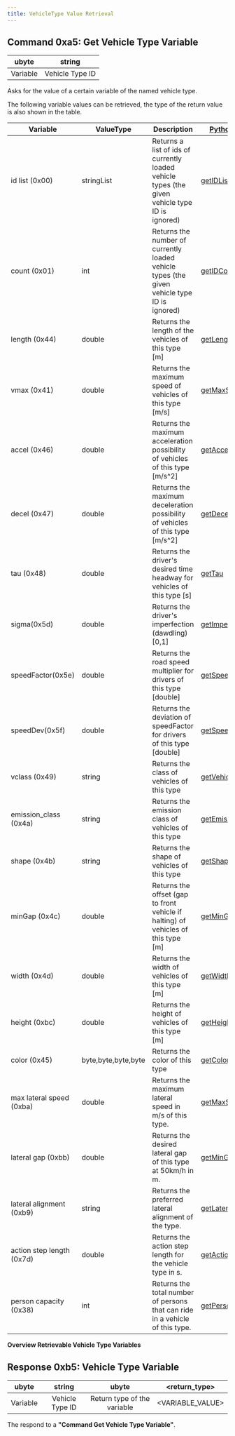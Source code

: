 ```yaml
---
title: VehicleType Value Retrieval
---
```


## Command 0xa5: Get Vehicle Type Variable

|  ubyte   |     string      |
| :------: | :-------------: |
| Variable | Vehicle Type ID |

Asks for the value of a certain variable of the named vehicle type.

The following variable values can be retrieved, the type of the return
value is also shown in the table.

| Variable                  | ValueType           | Description     | [Python Method](../TraCI/Interfacing_TraCI_from_Python.md) |
| ------------------------- | ------------------- | --------------- | ---------------------------------------------------------- |
| id list (0x00)            | stringList          | Returns a list of ids of currently loaded vehicle types (the given vehicle type ID is ignored) | [getIDList](https://sumo.dlr.de/pydoc/traci._vehicletype.html#VehicleTypeDomain-getIDList)                     |
| count (0x01)              | int                 | Returns the number of currently loaded vehicle types (the given vehicle type ID is ignored)    | [getIDCount](https://sumo.dlr.de/pydoc/traci._vehicletype.html#VehicleTypeDomain-getIDCount)                   |
| length (0x44)             | double              | Returns the length of the vehicles of this type \[m\]                                          | [getLength](https://sumo.dlr.de/pydoc/traci._vehicletype.html#VehicleTypeDomain-getLength)                     |
| vmax (0x41)               | double              | Returns the maximum speed of vehicles of this type \[m/s\]                                     | [getMaxSpeed](https://sumo.dlr.de/pydoc/traci._vehicletype.html#VehicleTypeDomain-getMaxSpeed)                 |
| accel (0x46)              | double              | Returns the maximum acceleration possibility of vehicles of this type \[m/s^2\]                | [getAccel](https://sumo.dlr.de/pydoc/traci._vehicletype.html#VehicleTypeDomain-getAccel)                       |
| decel (0x47)              | double              | Returns the maximum deceleration possibility of vehicles of this type \[m/s^2\]                | [getDecel](https://sumo.dlr.de/pydoc/traci._vehicletype.html#VehicleTypeDomain-getDecel)                       |
| tau (0x48)                | double              | Returns the driver's desired time headway for vehicles of this type \[s\]                      | [getTau](https://sumo.dlr.de/pydoc/traci._vehicletype.html#VehicleTypeDomain-getTau)                           |
| sigma(0x5d)               | double              | Returns the driver's imperfection (dawdling) \[0,1\]                                           | [getImperfection](https://sumo.dlr.de/pydoc/traci._vehicletype.html#VehicleTypeDomain-getImperfection)         |
| speedFactor(0x5e)         | double              | Returns the road speed multiplier for drivers of this type \[double\]                          | [getSpeedFactor](https://sumo.dlr.de/pydoc/traci._vehicletype.html#VehicleTypeDomain-getSpeedFactor)           |
| speedDev(0x5f)            | double              | Returns the deviation of speedFactor for drivers of this type \[double\]                       | [getSpeedDeviation](https://sumo.dlr.de/pydoc/traci._vehicletype.html#VehicleTypeDomain-getSpeedDeviation)     |
| vclass (0x49)             | string              | Returns the class of vehicles of this type                                                     | [getVehicleClass](https://sumo.dlr.de/pydoc/traci._vehicletype.html#VehicleTypeDomain-getVehicleClass)         |
| emission_class (0x4a)    | string              | Returns the emission class of vehicles of this type                                            | [getEmissionClass](https://sumo.dlr.de/pydoc/traci._vehicletype.html#VehicleTypeDomain-getEmissionClass)       |
| shape (0x4b)              | string              | Returns the shape of vehicles of this type                                                     | [getShapeClass](https://sumo.dlr.de/pydoc/traci._vehicletype.html#VehicleTypeDomain-getShapeClass)             |
| minGap (0x4c)             | double              | Returns the offset (gap to front vehicle if halting) of vehicles of this type \[m\]            | [getMinGap](https://sumo.dlr.de/pydoc/traci._vehicletype.html#VehicleTypeDomain-getMinGap)                     |
| width (0x4d)              | double              | Returns the width of vehicles of this type \[m\]                                               | [getWidth](https://sumo.dlr.de/pydoc/traci._vehicletype.html#VehicleTypeDomain-getWidth)                       |
| height (0xbc)             | double              | Returns the height of vehicles of this type \[m\]                                              | [getHeight](https://sumo.dlr.de/pydoc/traci._vehicletype.html#VehicleTypeDomain-getHeight)                     |
| color (0x45)              | byte,byte,byte,byte | Returns the color of this type                                                                 | [getColor](https://sumo.dlr.de/pydoc/traci._vehicletype.html#VehicleTypeDomain-getColor)                       |
| max lateral speed (0xba)  | double              | Returns the maximum lateral speed in m/s of this type.                                         | [getMaxSpeedLat](https://sumo.dlr.de/pydoc/traci._vehicletype.html#VehicleTypeDomain-getMaxSpeedLat)           |
| lateral gap (0xbb)        | double              | Returns the desired lateral gap of this type at 50km/h in m.                                   | [getMinGapLat](https://sumo.dlr.de/pydoc/traci._vehicletype.html#VehicleTypeDomain-getMinGapLat)               |
| lateral alignment (0xb9)  | string              | Returns the preferred lateral alignment of the type.                                           | [getLateralAlignment](https://sumo.dlr.de/pydoc/traci._vehicletype.html#VehicleTypeDomain-getLateralAlignment) |
| action step length (0x7d) | double              | Returns the action step length for the vehicle type in s.                                      | [getActionStepLength](https://sumo.dlr.de/pydoc/traci._vehicletype.html#VehicleTypeDomain-getActionStepLength) |
| person capacity (0x38)    | int                 | Returns the total number of persons that can ride in a vehicle of this type.                   | [getPersonCapacity](https://sumo.dlr.de/pydoc/traci._vehicletype.html#VehicleTypeDomain-getPersonCapacity)            |

**Overview Retrievable Vehicle Type Variables**

## Response 0xb5: Vehicle Type Variable

|  ubyte   |     string      |            ubyte            |  <return_type\>   |
| :------: | :-------------: | :-------------------------: | :--------------: |
| Variable | Vehicle Type ID | Return type of the variable | <VARIABLE_VALUE\> |

The respond to a **"Command Get Vehicle Type Variable"**.
